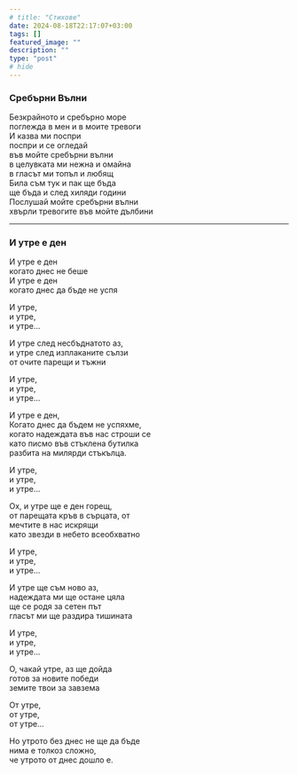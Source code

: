```yaml
---
# title: "Стихове"
date: 2024-08-18T22:17:07+03:00
tags: []
featured_image: ""
description: ""
type: "post"
# hide
---
```



### Сребърни Вълни

Безкрайното и сребърно море  
поглежда в мен и в моите тревоги  
И казва ми поспри  
поспри и се огледай  
във мойте сребърни вълни  
в целувката ми нежна и омайна  
в гласът ми топъл и любящ  
Била съм тук и пак ще бъда  
ще бъда и след хиляди години  
Послушай мойте сребърни вълни  
хвърли тревогите във мойте дълбини  


---

### И утре е ден

И утре е ден  
когато днес не беше  
И утре е ден  
когато днес да бъде не успя  

И утре,  
и утре,  
и утре...  

И утре след несбъднатото аз,  
и утре след изплаканите сълзи  
от очите парещи и тъжни

И утре,  
и утре,  
и утре...  

И утре е ден,  
Когато днес да бъдем не успяхме,  
когато надеждата във нас строши се  
като писмо във стъклена бутилка  
разбита на милярди стъкълца.  

И утре,  
и утре,  
и утре...  

Ох, и утре ще е ден горещ,  
от парещата кръв в сърцата, от  
мечтите в нас искрящи  
като звезди в небето всеобхватно  

И утре,  
и утре,  
и утре...  

И утре ще съм ново аз,  
надеждата ми ще остане цяла  
ще се родя за сетен път  
гласът ми ще раздира тишината  

И утре,  
и утре,  
и утре...  

О, чакай утре, аз ще дойда  
готов за новите победи  
земите твои за завзема  

От утре,  
от утре,  
от утре...  

Но утрото без днес не ще да бъде  
нима е толкоз сложно,  
че утрото от днес дошло е.  
